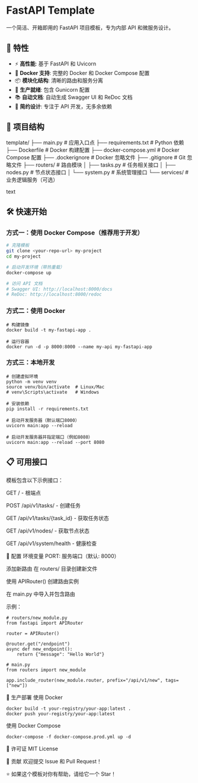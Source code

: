 # FastAPI Template

一个简洁、开箱即用的 FastAPI 项目模板，专为内部 API 和微服务设计。

## 🚀 特性

- ⚡ **高性能**: 基于 FastAPI 和 Uvicorn
- 🐳 **Docker 支持**: 完整的 Docker 和 Docker Compose 配置
- 📦 **模块化结构**: 清晰的路由和服务分离
- 🔧 **生产就绪**: 包含 Gunicorn 配置
- 📚 **自动文档**: 自动生成 Swagger UI 和 ReDoc 文档
- 🎯 **简约设计**: 专注于 API 开发，无多余依赖

## 📁 项目结构
template/
├── main.py # 应用入口点
├── requirements.txt # Python 依赖
├── Dockerfile # Docker 构建配置
├── docker-compose.yml # Docker Compose 配置
├── .dockerignore # Docker 忽略文件
├── .gitignore # Git 忽略文件
├── routers/ # 路由模块
│ ├── tasks.py # 任务相关接口
│ ├── nodes.py # 节点状态接口
│ └── system.py # 系统管理接口
└── services/ # 业务逻辑服务（可选）

text

## 🛠️ 快速开始

### 方式一：使用 Docker Compose（推荐用于开发）

```bash
# 克隆模板
git clone <your-repo-url> my-project
cd my-project

# 启动开发环境（带热重载）
docker-compose up

# 访问 API 文档
# Swagger UI: http://localhost:8000/docs
# ReDoc: http://localhost:8000/redoc
```

### 方式二：使用 Docker

```
# 构建镜像
docker build -t my-fastapi-app .

# 运行容器
docker run -d -p 8000:8000 --name my-api my-fastapi-app
```

### 方式三：本地开发

```
# 创建虚拟环境
python -m venv venv
source venv/bin/activate  # Linux/Mac
# venv\Scripts\activate   # Windows

# 安装依赖
pip install -r requirements.txt

# 启动开发服务器（默认端口8000）
uvicorn main:app --reload

# 启动开发服务器并指定端口（例如8080）
uvicorn main:app --reload --port 8080
```

## 📋 可用接口
模板包含以下示例接口：

GET / - 根端点

POST /api/v1/tasks/ - 创建任务

GET /api/v1/tasks/{task_id} - 获取任务状态

GET /api/v1/nodes/ - 获取节点状态

GET /api/v1/system/health - 健康检查

🔧 配置
环境变量
PORT: 服务端口（默认: 8000）

添加新路由
在 routers/ 目录创建新文件

使用 APIRouter() 创建路由实例

在 main.py 中导入并包含路由

示例：

```
# routers/new_module.py
from fastapi import APIRouter

router = APIRouter()

@router.get("/endpoint")
async def new_endpoint():
    return {"message": "Hello World"}
```
```
# main.py
from routers import new_module

app.include_router(new_module.router, prefix="/api/v1/new", tags=["new"])
```

🐳 生产部署
使用 Docker
```
docker build -t your-registry/your-app:latest .
docker push your-registry/your-app:latest
```
使用 Docker Compose
```
docker-compose -f docker-compose.prod.yml up -d
```

📝 许可证
MIT License

🤝 贡献
欢迎提交 Issue 和 Pull Request！

⭐ 如果这个模板对你有帮助，请给它一个 Star！